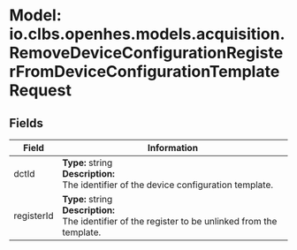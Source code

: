 # Model: io.clbs.openhes.models.acquisition.RemoveDeviceConfigurationRegisterFromDeviceConfigurationTemplateRequest

## Fields

| Field | Information |
| --- | --- |
| dctId | <b>Type:</b> string<br><b>Description:</b><br>The identifier of the device configuration template. |
| registerId | <b>Type:</b> string<br><b>Description:</b><br>The identifier of the register to be unlinked from the template. |

